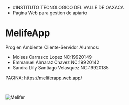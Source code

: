 - #INSTITUTO TECNOLOGICO DEL VALLE DE OAXACA
- Pagina Web para gestion de apiario
# MelifeApp



Prog en Ambiente Cliente-Servidor
Alumnos:
- Moises Carrasco Lopez           NC:19920149
- Emmanuel Almaraz Chavez         NC:19920142
- Sandra Llily Santiago Velasquez NC:19920185

PAGINA:
https://meliferapp.web.app/


 ​

![Melifer](https://user-images.githubusercontent.com/95512369/161790468-d6fa494c-81fb-487f-8813-15cad496a292.jpg)
